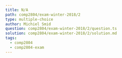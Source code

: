 ```yaml
---
title: N/A
path: comp2804/exam-winter-2018/2
type: multiple-choice
author: Michiel Smid
question: comp2804/exam-winter-2018/2/question.ts
solution: comp2804/exam-winter-2018/2/solution.md
tags:
  - comp2804
  - comp2804-exam
---
```

